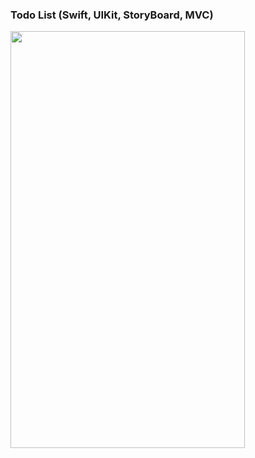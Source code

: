 ### Todo List (Swift, UIKit, StoryBoard, MVC)

<img src="https://media.giphy.com/media/QsjiplLSYI7rJrYle8/giphy.gif" width="375" height="667" />
